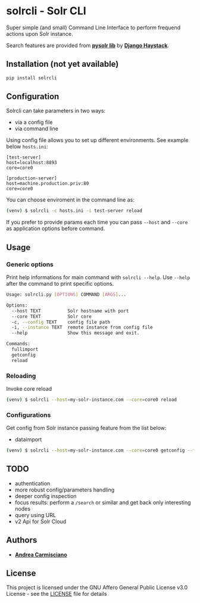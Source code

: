 # solrcli - Solr CLI

Super simple (and small) Command Line Interface to perform frequend actions upon Solr instance. 

Search features are provided from [**pysolr lib**](https://github.com/django-haystack/pysolr/) by [**Django Haystack**](https://github.com/django-haystack).


## Installation (not yet available)

```bash
pip install solrcli
```

## Configuration

Solrcli can take parameters in two ways:

* via a config file
* via command line

Using config file allows you to set up different environments. See example below `hosts.ini`:

```
[test-server]
host=localhost:8893
core=core0

[production-server]
host=machine.production.priv:80
core=core0
```

You can choose enviroment in the command line as:

```bash
(venv) $ solrcli -c hosts.ini -i test-server reload
```

If you prefer to provide params each time you can pass `--host` and `--core` as application options before command.


## Usage

### Generic options

Print help informations for main command with `solrcli --help`. Use `--help` after the command to print specific options.

```bash
Usage: solrcli.py [OPTIONS] COMMAND [ARGS]...

Options:
  --host TEXT          Solr hostname with port
  --core TEXT          Solr core
  -c, --config TEXT    config file path
  -i, --instance TEXT  remote instance from config file
  --help               Show this message and exit.

Commands:
  fullimport
  getconfig
  reload
```

### Reloading

Invoke core reload

```bash
(venv) $ solrcli --host=my-solr-instance.com --core=core0 reload
```

### Configurations

Get config from Solr instance passing feature from the list below:

* dataimport

```bash
(venv) $ solrcli --host=my-solr-instance.com --core=core0 getconfig --feature=dataimport
```


## TODO

* authentication
* more robust config/parameters handling
* deeper config inspection
* focus results: perform a `/search` or similar and get back only interesting nodes
* query using URL
* v2 Api for Solr Cloud

## Authors

* [**Andrea Carmisciano**](https://github.com/acarmisc/)


## License

This project is licensed under the GNU Affero General Public License v3.0 License - see the [LICENSE](LICENSE.md) file for details
